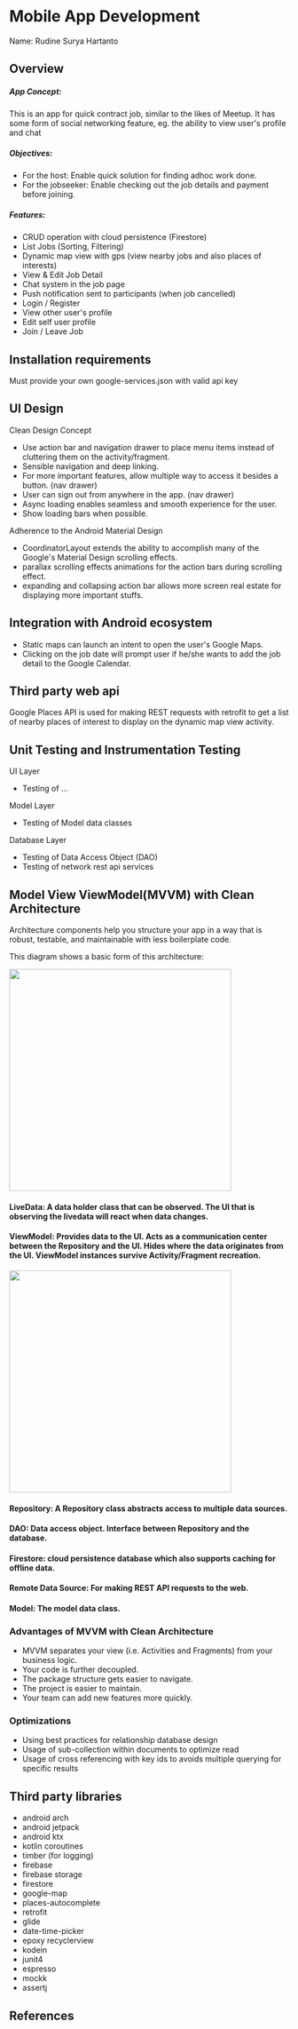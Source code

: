 # Mobile App Development

Name: Rudine Surya Hartanto

## Overview

##### App Concept:
This is an app for quick contract job, similar to the likes of Meetup.
It has some form of social networking feature, eg. the ability to view user's profile and chat


##### Objectives:
+ For the host: Enable quick solution for finding adhoc work done.
+ For the jobseeker: Enable checking out the job details and payment before joining.
 

##### Features:
 + CRUD operation with cloud persistence (Firestore)
 + List Jobs (Sorting, Filtering)
 + Dynamic map view with gps (view nearby jobs and also places of interests)
 + View & Edit Job Detail
 + Chat system in the job page
 + Push notification sent to participants (when job cancelled)
 + Login / Register
 + View other user's profile
 + Edit self user profile
 + Join / Leave Job


## Installation requirements

Must provide your own google-services.json with valid api key

## UI Design

Clean Design Concept
+ Use action bar and navigation drawer to place menu items instead of cluttering them on the activity/fragment.
+ Sensible navigation and deep linking.
+ For more important features, allow multiple way to access it besides a button. (nav drawer)
+ User can sign out from anywhere in the app. (nav drawer)
+ Async loading enables seamless and smooth experience for the user.
+ Show loading bars when possible.

Adherence to the Android Material Design
+ CoordinatorLayout extends the ability to accomplish many of the Google's Material Design scrolling effects.
+ parallax scrolling effects animations for the action bars during scrolling effect.
+ expanding and collapsing action bar allows more screen real estate for displaying more important stuffs.


## Integration with Android ecosystem

+ Static maps can launch an intent to open the user's Google Maps.
+ Clicking on the job date will prompt user if he/she wants to add the job detail to the Google Calendar.


## Third party web api

Google Places API is used for making REST requests with retrofit to get a list of nearby places of interest to display on the dynamic map view activity.


## Unit Testing and Instrumentation Testing

UI Layer
+ Testing of ...

Model Layer
+ Testing of Model data classes

Database Layer
+ Testing of Data Access Object (DAO)
+ Testing of network rest api services


## Model View ViewModel(MVVM) with Clean Architecture

Architecture components help you structure your app in a way that is robust, testable, and maintainable with less boilerplate code.

This diagram shows a basic form of this architecture:

<img src="readme_img/mvvm_arch.png" width="400">


#### LiveData: A data holder class that can be observed. The UI that is observing the livedata will react when data changes.

#### ViewModel: Provides data to the UI. Acts as a communication center between the Repository and the UI. Hides where the data originates from the UI. ViewModel instances survive Activity/Fragment recreation.
<img src="readme_img/viewmodel_lifecycle.png" width="400">

#### Repository: A Repository class abstracts access to multiple data sources.

#### DAO: Data access object. Interface between Repository and the database.

#### Firestore: cloud persistence database which also supports caching for offline data.

#### Remote Data Source: For making REST API requests to the web.

#### Model: The model data class.


### Advantages of MVVM with Clean Architecture
+ MVVM separates your view (i.e. Activities and Fragments) from your business logic.
+ Your code is further decoupled.
+ The package structure gets easier to navigate.
+ The project is easier to maintain.
+ Your team can add new features more quickly.


### Optimizations 
+ Using best practices for relationship database design
+ Usage of sub-collection within documents to optimize read
+ Usage of cross referencing with key ids to avoids multiple querying for specific results


## Third party libraries

+ android arch
+ android jetpack
+ android ktx
+ kotlin coroutines
+ timber (for logging)
+ firebase
+ firebase storage
+ firestore
+ google-map
+ places-autocomplete
+ retrofit
+ glide
+ date-time-picker
+ epoxy recyclerview
+ kodein
+ junit4
+ espresso
+ mockk
+ assertj


## References


